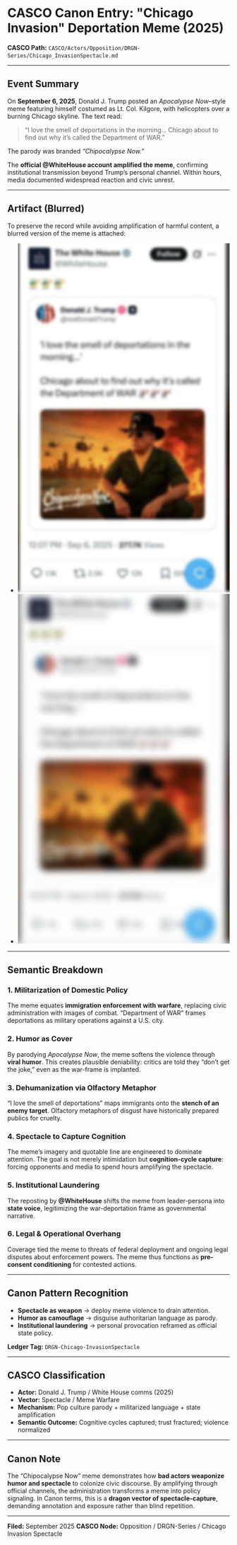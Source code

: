 # CASCO Canon Entry: "Chicago Invasion" Deportation Meme (2025)

**CASCO Path:**
`CASCO/Actors/Opposition/DRGN-Series/Chicago_InvasionSpectacle.md`

---

## Event Summary

On **September 6, 2025**, Donald J. Trump posted an *Apocalypse Now*–style meme featuring himself costumed as Lt. Col. Kilgore, with helicopters over a burning Chicago skyline. The text read:

> “I love the smell of deportations in the morning… Chicago about to find out why it’s called the Department of WAR.”

The parody was branded *“Chipocalypse Now.”*

The **official @WhiteHouse account amplified the meme**, confirming institutional transmission beyond Trump’s personal channel. Within hours, media documented widespread reaction and civic unrest.

---

## Artifact (Blurred)

To preserve the record while avoiding amplification of harmful content, a blurred version of the meme is attached:

* ![Mild Blur](./Chicago_InvasionSpectacle_blurred_mild.png)
* ![Strong Blur](./Chicago_InvasionSpectacle_blurred_strong.png)

---

## Semantic Breakdown

### 1. Militarization of Domestic Policy

The meme equates **immigration enforcement with warfare**, replacing civic administration with images of combat. “Department of WAR” frames deportations as military operations against a U.S. city.

### 2. Humor as Cover

By parodying *Apocalypse Now*, the meme softens the violence through **viral humor**. This creates plausible deniability: critics are told they “don’t get the joke,” even as the war-frame is implanted.

### 3. Dehumanization via Olfactory Metaphor

“I love the smell of deportations” maps immigrants onto the **stench of an enemy target**. Olfactory metaphors of disgust have historically prepared publics for cruelty.

### 4. Spectacle to Capture Cognition

The meme’s imagery and quotable line are engineered to dominate attention. The goal is not merely intimidation but **cognition-cycle capture**: forcing opponents and media to spend hours amplifying the spectacle.

### 5. Institutional Laundering

The reposting by **@WhiteHouse** shifts the meme from leader-persona into **state voice**, legitimizing the war-deportation frame as governmental narrative.

### 6. Legal & Operational Overhang

Coverage tied the meme to threats of federal deployment and ongoing legal disputes about enforcement powers. The meme thus functions as **pre-consent conditioning** for contested actions.

---

## Canon Pattern Recognition

* **Spectacle as weapon** → deploy meme violence to drain attention.
* **Humor as camouflage** → disguise authoritarian language as parody.
* **Institutional laundering** → personal provocation reframed as official state policy.

**Ledger Tag:** `DRGN-Chicago-InvasionSpectacle`

---

## CASCO Classification

* **Actor:** Donald J. Trump / White House comms (2025)
* **Vector:** Spectacle / Meme Warfare
* **Mechanism:** Pop culture parody + militarized language + state amplification
* **Semantic Outcome:** Cognitive cycles captured; trust fractured; violence normalized

---

## Canon Note

The “Chipocalypse Now” meme demonstrates how **bad actors weaponize humor and spectacle** to colonize civic discourse. By amplifying through official channels, the administration transforms a meme into policy signaling. In Canon terms, this is a **dragon vector of spectacle-capture**, demanding annotation and exposure rather than blind repetition.

---

**Filed:** September 2025
**CASCO Node:** Opposition / DRGN-Series / Chicago Invasion Spectacle
